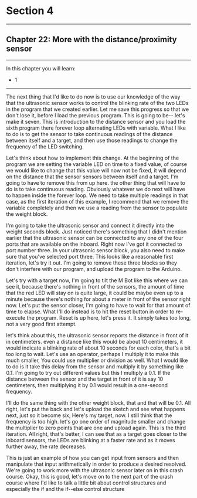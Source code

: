 # Section 4

---

## Chapter 22: More with the distance/proximity sensor

---

In this chapter you will learn:

* 1

---

The next thing that I'd like to do now is to use our knowledge of the way that the ultrasonic sensor works to control the blinking rate of the two LEDs in the program that we created earlier. Let me save this progress so that we don't lose it, before I load the previous program. This is going to be-- let's make it seven. This is introduction to the distance sensor and you load the sixth program there forever loop alternating LEDs with variable. What I like to do is to get the sensor to take continuous readings of the distance between itself and a target, and then use those readings to change the frequency of the LED switching.

Let's think about how to implement this change. At the beginning of the program we are setting the variable LED on time to a fixed value, of course we would like to change that this value will now not be fixed, it will depend on the distance that the sensor sensors between itself and a target. I'm going to have to remove this from up here. the other thing that will have to do is to take continuous reading. Obviously whatever we do next will have to happen inside the forever loop. We need to take multiple readings in that case, as the first iteration of this example, I recommend that we remove the variable completely and then we use a reading from the sensor to populate the weight block.

I'm going to take the ultrasonic sensor and connect it directly into the weight seconds block. Just noticed there's something that I didn't mention earlier that the ultrasonic sensor can be connected to any one of the four ports that are available on the inboard. Right now I've got it connected to port number three. In your ultrasonic sensor block, you also need to make sure that you've selected port three. This looks like a reasonable first iteration, let's try it out. I'm going to remove these three blocks so they don't interfere with our program, and upload the program to the Arduino.

Let's try with a target now, I'm going to tilt the M Bot like this where we can see it, because there's nothing in front of the sensors, the amount of time that the red LED will stay on is quite large, it could be maybe even up to a minute because there's nothing for about a meter in front of the sensor right now. Let's put the sensor closer, I'm going to have to wait for that amount of time to elapse. What I'll do instead is to hit the reset button in order to re-execute the program. Reset is up here, let's press it. It simply takes too long, not a very good first attempt.

let's think about this, the ultrasonic sensor reports the distance in front of it in centimeters. even a distance like this would be about 10 centimeters, it would indicate a blinking rate of about 10 seconds for each color, that's a bit too long to wait. Let's use an operator, perhaps I multiply it to make this much smaller, You could use multiplier or division as well. What I would like to do is it take this delay from the sensor and multiply it by something like 0.1. I'm going to try out different values but this I multiply a 0.1. If the distance between the sensor and the target in front of it is say 10 centimeters, then multiplying it by 0.1 would result in a one-second frequency.

I'll do the same thing with the other weight block, that and that will be 0.1. All right, let's put the back and let's upload the sketch and see what happens next, just so it become six; Here's my target, now. I still think that the frequency is too high. let's go one order of magnitude smaller and change the multiplier to zero points that are one and upload again. This is the third iteration. All right, that's better, I can see that as a target goes closer to the inboard sensors, the LEDs are blinking at a faster rate and as it moves further away, the rate decreases.

This is just an example of how you can get input from sensors and then manipulate that input arithmetically in order to produce a desired resolved. We're going to work more with the ultrasonic sensor later on in this crash course. Okay, this is good, let's move on to the next part of the crash course where I'd like to talk a little bit about control structures and especially the if and the if--else control structure



